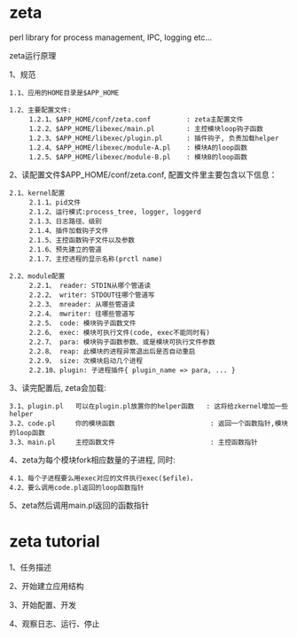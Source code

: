 zeta
====

perl library for process management, IPC, logging etc...

zeta运行原理

1、规范

    1.1、应用的HOME目录是$APP_HOME

    1.2、主要配置文件:
         1.2.1、$APP_HOME/conf/zeta.conf         : zeta主配置文件
         1.2.2、$APP_HOME/libexec/main.pl        : 主控模块loop钩子函数
         1.2.3、$APP_HOME/libexec/plugin.pl      : 插件钩子, 负责加载helper
         1.2.4、$APP_HOME/libexec/module-A.pl    : 模块A的loop函数
         1.2.5、$APP_HOME/libexec/module-B.pl    : 模块B的loop函数

2、读配置文件$APP_HOME/conf/zeta.conf, 配置文件里主要包含以下信息：

    2.1、kernel配置
         2.1.1、pid文件
         2.1.2、运行模式:process_tree, logger, loggerd
         2.1.3、日志路径、级别
         2.1.4、插件加载钩子文件
         2.1.5、主控函数钩子文件以及参数
         2.1.6、预先建立的管道
         2.1.7、主控进程的显示名称(prctl name)

    2.2、module配置
         2.2.1、 reader: STDIN从哪个管道读
         2.2.2、 writer: STDOUT往哪个管道写
         2.2.3、 mreader: 从哪些管道读
         2.2.4、 mwriter: 往哪些管道写
         2.2.5、 code: 模块钩子函数文件
         2.2.6、 exec: 模块可执行文件(code, exec不能同时有)
         2.2.7、 para: 模块钩子函数参数、或是模块可执行文件参数
         2.2.8、 reap: 此模块的进程异常退出后是否自动重启
         2.2.9、 size: 次模块启动几个进程
         2.2.10、plugin: 子进程插件{ plugin_name => para, ... }

3、读完配置后, zeta会加载:
    
    3.1、plugin.pl   可以在plugin.pl放置你的helper函数   : 这将给zkernel增加一些helper
    3.2、code.pl     你的模块函数                        : 返回一个函数指针,模块的loop函数
    3.3、main.pl     主控函数文件                        : 主控函数指针

4、zeta为每个模块fork相应数量的子进程, 同时:

    4.1、每个子进程要么用exec对应的文件执行exec($efile)， 
    4.2、要么调用code.pl返回的loop函数指针

5、zeta然后调用main.pl返回的函数指针


zeta tutorial
====

1、任务描述


2、开始建立应用结构


3、开始配置、开发


4、观察日志、运行、停止
   

